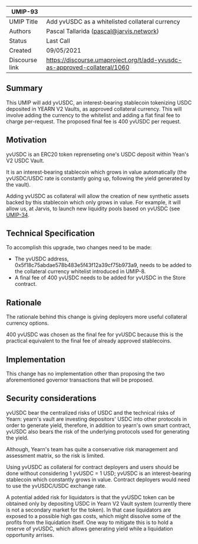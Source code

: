 | UMIP-93   |                                                                                                                                          |
|------------|------------------------------------------------------------------------------------------------------------------------------------------|
| UMIP Title | Add yvUSDC as a whitelisted collateral currency              |
| Authors    | Pascal Tallarida (pascal@jarvis.network)                 |
| Status     | Last Call                                                 |
| Created    | 09/05/2021   
| Discourse link    | https://discourse.umaproject.org/t/add-yvusdc-as-approved-collateral/1060                                   |

## Summary

This UMIP will add yvUSDC, an interest-bearing stablecoin tokenizing USDC deposited in YEARN V2 Vaults, as approved collateral currency. This will involve adding the currency to the whitelist and adding a flat final fee to charge per-request. The proposed final fee is 400 yvUSDC per request.

## Motivation

yvUSDC is an ERC20 token reprenseting one's USDC deposit within Yean's V2 USDC Vault. 

It is an interest-bearing stablecoin which grows in value automatically (the yvUSDC/USDC rate is constantly going up, following the yield generated by the vault). 

Adding yvUSDC as collateral will allow the creation of new synthetic assets backed by this stablecoin which only grows in value. For example, it will allow us, at Jarvis, to launch new liquidity pools based on yvUSDC (see [UMIP-34](https://github.com/UMAprotocol/UMIPs/blob/master/UMIPs/umip-34.md). 



## Technical Specification

To accomplish this upgrade, two changes need to be made:

- The yvUSDC address, 0x5f18c75abdae578b483e5f43f12a39cf75b973a9, needs to be added to the collateral currency whitelist introduced in UMIP-8.
- A final fee of 400 yvUSDC needs to be added for yvUSDC in the Store contract.

## Rationale

The rationale behind this change is giving deployers more useful collateral currency options.	


400 yvUSDC was chosen as the final fee for yvUSDC because this is the practical equivalent to the final fee of already
approved stablecoins.


## Implementation

This change has no implementation other than proposing the two aforementioned governor transactions that will be proposed.

## Security considerations
yvUSDC bear the centralized risks of USDC and the technical risks of Yearn: yearn's vault  are investing depositors' USDC into other protocols in order to generate yield, therefore, in addition to yearn's own smart contract, yvUSDC also bears the risk of the underlying protocols used for generating the yield.

Although, Yearn's team has quite a conservative risk management and assessment matrix, so the risk is limited.

Using yvUSDC as collateral for contract deployers and users should be done without considering 1 yvUSDC = 1 USD; yvUSDC is an interest-bearing stablecoin which constantly grows in value. Contract deployers would need to use the yvUSDC/USDC exchange rate.

A potential added risk for liquidators is that the yvUSDC token can be obtained only by depositing USDC in Yearn V2 Vault system (currently there is not a secondary market for the token). In that case liquidators are exposed to a possible high gas costs, which might dissolve some of the profits from the liquidation itself. One way to mitigate this is to hold a reserve of yvUSDC, which allows generating yield while a liquidation opportunity arrises. 
